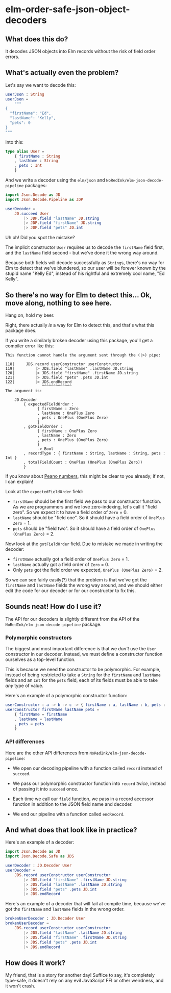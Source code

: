 # elm-order-safe-json-object-decoders

## What does this do?

It decodes JSON objects into Elm records without the risk of field order errors.

## What's actually even the problem?

Let's say we want to decode this:
```elm
userJson : String
userJson =
    """
{
  "firstName": "Ed",
  "lastName": "Kelly",
  "pets": 0
}
"""
```

Into this:

```elm
type alias User =
    { firstName : String
    , lastName : String
    , pets : Int
    }
```

And we write a decoder using the `elm/json` and `NoRedInk/elm-json-decode-pipeline` 
packages:

```elm
import Json.Decode as JD
import Json.Decode.Pipeline as JDP

userDecoder = 
    JD.succeed User
        |> JDP.field "lastName" JD.string
        |> JDP.field "firstName" JD.string
        |> JDP.field "pets" JD.int
```

Uh oh! Did you spot the mistake?

The implicit constructor `User` requires us to decode the `firstName` field first, 
and the `lastName` field second - but we've done it the wrong way around. 

Because both fields will decode successfully as `String`s, there's no way for Elm 
to detect that we've blundered, so our user will be forever known by the stupid 
name "Kelly Ed", instead of his rightful and extremely cool name, "Ed Kelly".

## So there's no way for Elm to detect this... Ok, move along, nothing to see here.

Hang on, hold my beer.

Right, there actually _is_ a way for Elm to detect this, and that's what this package does.

If you write a similarly broken decoder using this package, you'll get a compiler error 
like this:

```code
This function cannot handle the argument sent through the (|>) pipe:

118|     JDS.record userConstructor userConstructor
119|         |> JDS.field "lastName" .lastName JD.string
120|         |> JDS.field "firstName" .firstName JD.string
121|         |> JDS.field "pets" .pets JD.int
122|         |> JDS.endRecord
                ^^^^^^^^^^^^^
The argument is:

    JD.Decoder
        { expectedFieldOrder :
              { firstName : Zero
              , lastName : OnePlus Zero
              , pets : OnePlus (OnePlus Zero)
              }
        , gotFieldOrder :
              { firstName : OnePlus Zero
              , lastName : Zero
              , pets : OnePlus (OnePlus Zero)
              }
              -> Bool
        , recordType : { firstName : String, lastName : String, pets : Int }
        , totalFieldCount : OnePlus (OnePlus (OnePlus Zero))
        }
```

If you know about [Peano numbers](https://en.wikipedia.org/wiki/Peano_axioms), this might be clear to you
already; if not, I can explain!

Look at the `expectedFieldOrder` field:
* `firstName` should be the first field we pass to our constructor function. As we are programmers and we love zero-indexing, let's call it "field zero". So we expect it to have a field order of `Zero` = 0. 
* `lastName` should be "field one". So it should have a field order of `OnePlus Zero` = 1.
* `pets` should be "field two". So it should have a field order of `OnePlus (OnePlus Zero)` = 2.

Now look at the `gotFieldOrder` field. Due to mistake we made in writing the decoder:
* `firstName` actually got a field order of `OnePlus Zero` = 1.
* `lastName` actually got a field order of `Zero` = 0.
* Only `pets` got the field order we expected, `OnePlus (OnePlus Zero)` = 2.

So we can see fairly easily(?) that the problem is that we've got the `firstName` and `lastName` fields the wrong
way around, and we should either edit the code for our decoder or for our constructor to fix this.

## Sounds neat! How do I use it?

The API for our decoders is slightly different from the API of the
`NoRedInk/elm-json-decode-pipeline` package.

### Polymorphic constructors

The biggest and most important difference is that we _don't_ use the `User` 
constructor in our decoder. Instead, we must define a constructor function 
ourselves as a top-level function.

This is because we need the constructor to be polymorphic. For example,
instead of being restricted to take a `String` for the `firstName` and 
`lastName` fields and an `Int` for the `pets` field, each of its fields 
must be able to take _any_ type of value.

Here's an example of a polymorphic constructor function:

```elm
userConstructor : a -> b -> c -> { firstName : a, lastName : b, pets : c }
userConstructor firstName lastName pets =
    { firstName = firstName
    , lastName = lastName
    , pets = pets
    }
```

### API differences 

Here are the other API differences from `NoRedInk/elm-json-decode-pipeline`:

* We open our decoding pipeline with a function called `record` instead
  of `succeed`. 
  
* We pass our polymorphic constructor function into `record`
  _twice_, instead of passing it into `succeed` once.

* Each time we call our `field` function, we pass in a record
  accessor function in addition to the JSON field name and decoder.

* We end our pipeline with a function called `endRecord`.

## And what does that look like in practice?

Here's an example of a decoder:

```elm
import Json.Decode as JD
import Json.Decode.Safe as JDS

userDecoder : JD.Decoder User
userDecoder =
    JDS.record userConstructor userConstructor
        |> JDS.field "firstName" .firstName JD.string
        |> JDS.field "lastName" .lastName JD.string
        |> JDS.field "pets" .pets JD.int
        |> JDS.endRecord
```

Here's an example of a decoder that will fail at compile time,
because we've got the `firstName` and `lastName` fields in the wrong
order.

```elm
brokenUserDecoder : JD.Decoder User
brokenUserDecoder =
    JDS.record userConstructor userConstructor
        |> JDS.field "lastName" .lastName JD.string
        |> JDS.field "firstName" .firstName JD.string
        |> JDS.field "pets" .pets JD.int
        |> JDS.endRecord
```

## How does it work?

My friend, that is a story for another day! Suffice to say, it's completely 
type-safe, it doesn't rely on any evil JavaScript FFI or other weirdness, 
and it won't crash.